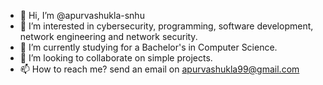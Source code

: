 - 👋 Hi, I’m @apurvashukla-snhu
- 👀 I’m interested in cybersecurity, programming, software development, network engineering and network security.
- 🌱 I’m currently studying for a Bachelor's in Computer Science.
- 💞️ I’m looking to collaborate on simple projects.
- 📫 How to reach me? send an email on apurvashukla99@gmail.com

<!---
apurvashukla-snhu/apurvashukla-snhu is a ✨ special ✨ repository because its `README.md` (this file) appears on your GitHub profile.
You can click the Preview link to take a look at your changes.
--->
